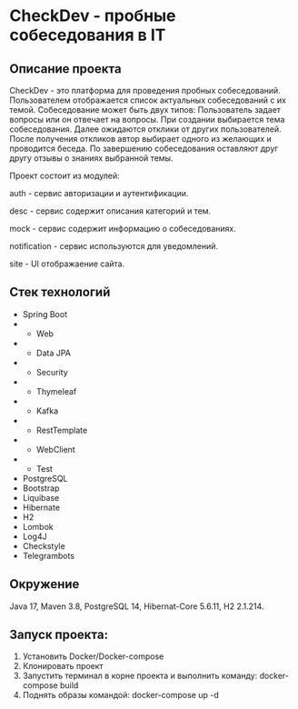 # CheckDev - пробные собеседования в IT

## Описание проекта

CheckDev - это платформа для проведения пробных собеседований.
Пользователем отображается список актуальных собеседований с их темой.
Собеседование может быть двух типов: Пользователь задает вопросы или он отвечает на вопросы.
При создании выбирается тема собеседования. Далее ожидаются отклики от других пользователей.
После получения откликов автор выбирает одного из желающих и проводится беседа.
По завершению собеседования оставляют друг другу отзывы о знаниях выбранной темы.

Проект состоит из модулей:

auth - сервис авторизации и аутентификации.

desc - сервис содержит описания категорий и тем.

mock - сервис содержит информацию о собеседованиях.

notification - сервис используются для уведомлений.

site - UI отображаение сайта.

## Стек технологий
* Spring Boot
* * Web
* * Data JPA
* * Security
* * Thymeleaf
* * Kafka
* * RestTemplate
* * WebClient
* * Test
* PostgreSQL
* Bootstrap
* Liquibase
* Hibernate
* H2
* Lombok
* Log4J
* Checkstyle
* Telegrambots

## Окружение
Java 17, Maven 3.8, PostgreSQL 14, Hibernat-Core 5.6.11, H2 2.1.214.

## Запуск проекта:
1. Установить Docker/Docker-compose
2. Клонировать проект
3. Запустить терминал в корне проекта и выполнить команду: docker-compose build
4. Поднять образы командой: docker-compose up -d